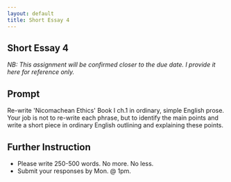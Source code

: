 ```yaml
---
layout: default
title: Short Essay 4
---
```


## Short Essay 4
*NB: This assignment will be confirmed closer to the due date. I provide it here for reference only.*


## Prompt 
Re-write 'Nicomachean Ethics' Book I ch.1 in ordinary, simple English prose. Your job is not to re-write each phrase, but to identify the main points and write a short piece in ordinary English outlining and explaining these points.   


## Further Instruction 

+ Please write 250-500 words. No more. No less. 
+ Submit your responses by Mon. @ 1pm.
